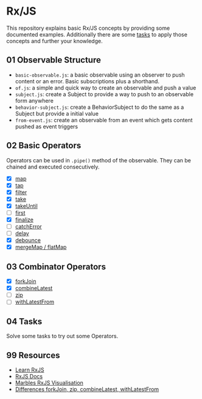 # Rx/JS

This repository explains basic Rx/JS concepts by providing some documented examples. Additionally there are some [tasks](./04_Tasks) to apply those concepts and further your knowledge.

## 01 Observable Structure

- `basic-observable.js`: a basic observable using an observer to push content or an error. Basic subscriptions plus a shorthand.
- `of.js`: a simple and quick way to create an observable and push a value
- `subject.js`: create a Subject to provide a way to push to an observable form anywhere
- `behavior-subject.js`: create a BehaviorSubject to do the same as a Subject but provide a initial value
- `from-event.js`: create an observable from an event which gets content pushed as event triggers

## 02 Basic Operators

Operators can be used in `.pipe()` method of the observable. They can be chained and executed consecutively.

- [x] [map](./02_Basic-Operators/map.js)
- [x] [tap](./02_Basic-Operators/tap.js)
- [x] [filter](./02_Basic-Operators/filter.js)
- [x] [take](./02_Basic-Operators/take.js)
- [x] [takeUntil](./02_Basic-Operators/takeUntil.js)
- [ ] [first](https://www.learnrxjs.io/learn-rxjs/operators/filtering/first)
- [x] [finalize](./02_Basic-Operators/finalize.js)
- [ ] [catchError](https://www.learnrxjs.io/learn-rxjs/operators/error_handling/catch)
- [ ] [delay](https://www.learnrxjs.io/learn-rxjs/operators/utility/delay)
- [x] [debounce](./02_Basic-Operators/debounce.js)
- [x] [mergeMap / flatMap](./02_Basic-Operators/mergeMap.js)

## 03 Combinator Operators

- [x] [forkJoin](./03_Combinator-Operators/forkJoin.js)
- [x] [combineLatest](./03_Combinator-Operators/combineLatest.js)
- [ ] [zip](https://www.learnrxjs.io/learn-rxjs/operators/combination/zip)
- [ ] [withLatestFrom](https://www.learnrxjs.io/learn-rxjs/operators/combination/withlatestfrom)

## 04 Tasks

Solve some tasks to try out some Operators.

## 99 Resources

- [Learn RxJS](https://www.learnrxjs.io/)
- [RxJS Docs](https://rxjs-dev.firebaseapp.com/guide/overview)
- [Marbles RxJS Visualisation](https://rxmarbles.com/)
- [Differences forkJoin, zip, combineLatest, withLatestFrom](https://scotch.io/tutorials/rxjs-operators-for-dummies-forkjoin-zip-combinelatest-withlatestfrom)
